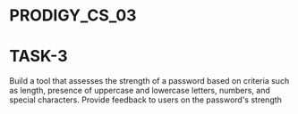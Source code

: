 # PRODIGY_CS_03
# TASK-3

Build a tool that assesses the strength of a password based on criteria such as length, presence of uppercase and lowercase letters, numbers, and special characters. Provide feedback to users on the password's strength
